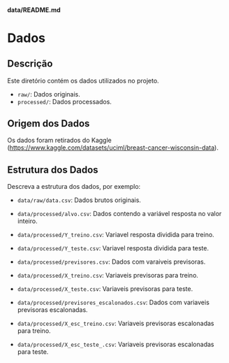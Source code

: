 #### data/README.md

# Dados

## Descrição

Este diretório contém os dados utilizados no projeto.

- `raw/`: Dados originais.
- `processed/`: Dados processados.

## Origem dos Dados

Os dados foram retirados do Kaggle (https://www.kaggle.com/datasets/uciml/breast-cancer-wisconsin-data).

## Estrutura dos Dados

Descreva a estrutura dos dados, por exemplo:

- `data/raw/data.csv`: Dados brutos originais.

- `data/processed/alvo.csv`: Dados contendo a variável resposta no valor inteiro.
- `data/processed/Y_treino.csv`: Variavel resposta dividida para treino.
- `data/processed/Y_teste.csv`: Variavel resposta dividida para teste.

- `data/processed/previsores.csv`: Dados com varaiveis previsoras.
- `data/processed/X_treino.csv`: Variaveis previsoras para treino.
- `data/processed/X_teste.csv`: Variaveis previsoras para teste.

- `data/processed/previsores_escalonados.csv`: Dados com variaveis previsoras escalonadas.
- `data/processed/X_esc_treino.csv`: Variaveis previsoras escalonadas para treino.
- `data/processed/X_esc_teste_.csv`: Variaveis previsoras escalonadas para teste.

